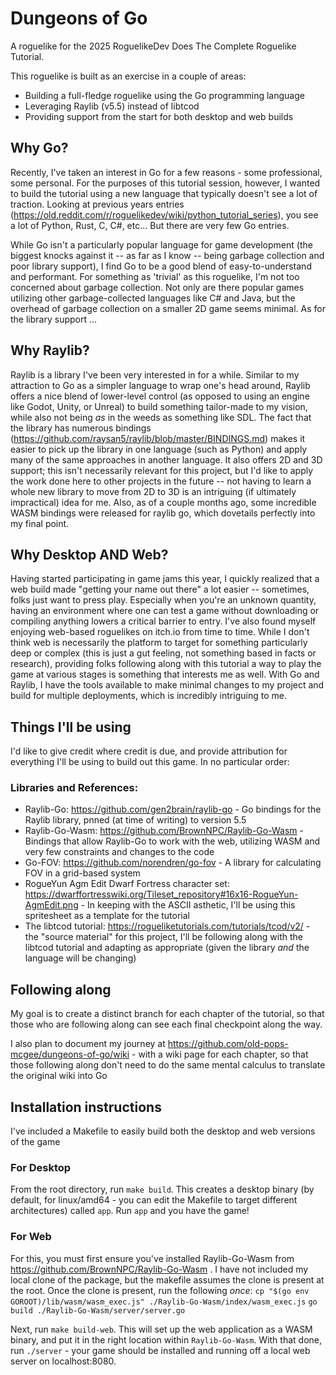 # Dungeons of Go
A roguelike for the 2025 RoguelikeDev Does The Complete Roguelike Tutorial.

This roguelike is built as an exercise in a couple of areas:
* Building a full-fledge roguelike using the Go programming language
* Leveraging Raylib (v5.5) instead of libtcod
* Providing support from the start for both desktop and web builds


## Why Go?
Recently, I've taken an interest in Go for a few reasons - some professional, some personal. For the purposes of this tutorial session, however, I wanted to build the tutorial using a new language that typically doesn't see a lot of traction. Looking at previous years entries (https://old.reddit.com/r/roguelikedev/wiki/python_tutorial_series), you see a lot of Python, Rust, C, C#, etc... But there are very few Go entries.

While Go isn't a particularly popular language for game development (the biggest knocks against it -- as far as I know -- being garbage collection and poor library support), I find Go to be a good blend of easy-to-understand and performant. For something as 'trivial' as this roguelike, I'm not too concerned about garbage collection. Not only are there popular games utilizing other garbage-collected languages like C# and Java, but the overhead of garbage collection on a smaller 2D game seems minimal. As for the library support ...

## Why Raylib?
Raylib is a library I've been very interested in for a while. Similar to my attraction to Go as a simpler language to wrap one's head around, Raylib offers a nice blend of lower-level control (as opposed to using an engine like Godot, Unity, or Unreal) to build something tailor-made to my vision, while also not being _as_ in the weeds as something like SDL. The fact that the library has numerous bindings (https://github.com/raysan5/raylib/blob/master/BINDINGS.md) makes it easier to pick up the library in one language (such as Python) and apply many of the same approaches in another language. It also offers 2D and 3D support; this isn't necessarily relevant for this project, but I'd like to apply the work done here to other projects in the future -- not having to learn a whole new library to move from 2D to 3D is an intriguing (if ultimately impractical) idea for me. Also, as of a couple months ago, some incredible WASM bindings were released for raylib go, which dovetails perfectly into my final point.

## Why Desktop AND Web?
Having started participating in game jams this year, I quickly realized that a web build made "getting your name out there" a lot easier -- sometimes, folks just want to press play. Especially when you're an unknown quantity, having an environment where one can test a game without downloading or compiling anything lowers a critical barrier to entry. I've also found myself enjoying web-based roguelikes on itch.io from time to time. While I don't think web is necessarily the platform to target for something particularly deep or complex (this is just a gut feeling, not something based in facts or research), providing folks following along with this tutorial a way to play the game at various stages is something that interests me as well. With Go and Raylib, I have the tools available to make minimal changes to my project and build for multiple deployments, which is incredibly intriguing to me.

## Things I'll be using
I'd like to give credit where credit is due, and provide attribution for everything I'll be using to build out this game. In no particular order:

### Libraries and References:
* Raylib-Go: https://github.com/gen2brain/raylib-go - Go bindings for the Raylib library, pnned (at time of writing) to version 5.5
* Raylib-Go-Wasm: https://github.com/BrownNPC/Raylib-Go-Wasm - Bindings that allow Raylib-Go to work with the web, utilizing WASM and very few constraints and changes to the code
* Go-FOV: https://github.com/norendren/go-fov - A library for calculating FOV in a grid-based system
* RogueYun Agm Edit Dwarf Fortress character set: https://dwarffortresswiki.org/Tileset_repository#16x16-RogueYun-AgmEdit.png - In keeping with the ASCII asthetic, I'll be using this spritesheet as a template for the tutorial
* The libtcod tutorial: https://rogueliketutorials.com/tutorials/tcod/v2/ - the "source material" for this project, I'll be following along with the libtcod tutorial and adapting as appropriate (given the library _and_ the language will be changing)

## Following along
My goal is to create a distinct branch for each chapter of the tutorial, so that those who are following along can see each final checkpoint along the way. 

I also plan to document my journey at https://github.com/old-pops-mcgee/dungeons-of-go/wiki - with a wiki page for each chapter, so that those following along don't need to do the same mental calculus to translate the original wiki into Go

## Installation instructions
I've included a Makefile to easily build both the desktop and web versions of the game

### For Desktop
From the root directory, run `make build`. This creates a desktop binary (by default, for linux/amd64 - you can edit the Makefile to target different architectures) called `app`. Run `app` and you have the game!

### For Web
For this, you must first ensure you've installed Raylib-Go-Wasm from https://github.com/BrownNPC/Raylib-Go-Wasm . I have not included my local clone of the package, but the makefile assumes the clone is present at the root. Once the clone is present, run the following _once_:
`cp "$(go env GOROOT)/lib/wasm/wasm_exec.js" ./Raylib-Go-Wasm/index/wasm_exec.js`
`go build ./Raylib-Go-Wasm/server/server.go`

Next, run `make build-web`. This will set up the web application as a WASM binary, and put it in the right location within `Raylib-Go-Wasm`. With that done, run `./server` - your game should be installed and running off a local web server on localhost:8080.
